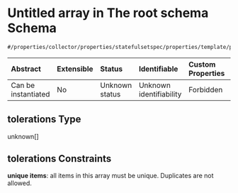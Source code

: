 # Untitled array in The root schema Schema

```txt
#/properties/collector/properties/statefulsetspec/properties/template/properties/spec/properties/tolerations#/properties/collector/properties/statefulsetSpec/properties/template/properties/spec/properties/tolerations
```



| Abstract            | Extensible | Status         | Identifiable            | Custom Properties | Additional Properties | Access Restrictions | Defined In                                                        |
| :------------------ | :--------- | :------------- | :---------------------- | :---------------- | :-------------------- | :------------------ | :---------------------------------------------------------------- |
| Can be instantiated | No         | Unknown status | Unknown identifiability | Forbidden         | Allowed               | none                | [values.schema.json\*](values.schema.json "open original schema") |

## tolerations Type

unknown\[]

## tolerations Constraints

**unique items**: all items in this array must be unique. Duplicates are not allowed.
